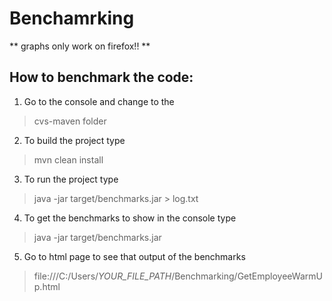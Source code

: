 
# Benchamrking

** graphs only work on firefox!! ** 

## How to benchmark the code: 
1. Go to the console and change to the 
> cvs-maven folder 
2. To build the project type 
> mvn clean install 
3. To run the project type 
> java -jar target/benchmarks.jar > log.txt 
4. To get the benchmarks to show in the console type 
> java -jar target/benchmarks.jar
5. Go to html page to see that output of the benchmarks
> file:///C:/Users/*YOUR_FILE_PATH*/Benchmarking/GetEmployeeWarmUp.html
